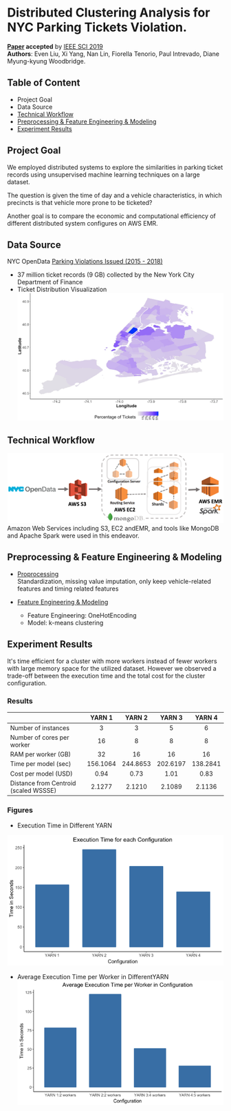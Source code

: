 # Distributed Clustering Analysis for NYC Parking Tickets Violation. 

**[Paper](PaperDraft.pdf) accepted** by [IEEE SCI 2019](http://www.smart-world.org/2019/sci/)       
**Authors**: Even Liu, Xi Yang, Nan Lin, Fiorella Tenorio, Paul Intrevado, Diane Myung-kyung Woodbridge.  

## Table of Content
- Project Goal
- Data Source
- [Technical Workflow](#Workflow)
- [Preprocessing & Feature Engineering & Modeling](#Preprocessing)
- [Experiment Results](#Experiment-Results)

## Project Goal
We employed distributed systems to explore the similarities in parking ticket records using unsupervised  machine  learning  techniques  on  a  large  dataset.    
   
The question is given the time of day and a vehicle characteristics, in which precincts is that vehicle more prone to be ticketed?    
   
Another goal is to compare the economic and computational efficiency of different distributed system configures on AWS EMR.   

## Data Source
NYC OpenData [Parking Violations Issued (2015 - 2018)](https://data.cityofnewyork.us/City-Government/Parking-Violations-Issued-Fiscal-Year-2015/c284-tqph)         
- 37 million ticket records (9 GB) collected by the New York City Department of Finance    
- Ticket Distribution Visualization
![TicketsDistribution](Fig/precinct_heat_map.png)      
   
## Technical Workflow<a name="Workflow"/>          
             
![system_workflow](Fig/system_workflow.png)      
Amazon Web Services including S3, EC2 andEMR,  and  tools  like  MongoDB  and  Apache  Spark  were  used in  this  endeavor.

## Preprocessing & Feature Engineering & Modeling<a name="Preprocessing"/>

- [Proprocessing](data_cleaning.py)       
Standardization, missing value imputation, only keep vehicle-related features and timing related features  

- [Feature Engineering & Modeling](FeatureEngineering_Modeling.py)  
	- Feature Engineering: OneHotEncoding
	- Model: k-means clustering   

## Experiment Results <a name="Experiment-Results"/>
    
It's  time  efficient  for  a  cluster  with  more  workers  instead of fewer workers with large memory space for the utilized dataset. However we observed a trade-off between the execution time and  the  total  cost  for  the  cluster  configuration.     
       
### Results
       
|    |YARN 1|YARN 2|YARN 3|YARN 4|
|:---|:----:|:----:|:----:|:----:|
|Number of instances|3 |3 |5 |6 |
|Number of cores per worker|16 | 8 | 8 | 8 |
|RAM per worker (GB)| 32 | 16 | 16 | 16 |
|Time per model (sec)| 156.1064 | 244.8653 | 202.6197 | 138.2841 |
|Cost per model (USD)| 0.94 | 0.73 | 1.01 | 0.83 |
|Distance from Centroid (scaled WSSSE) | 2.1277 | 2.1210 | 2.1089 | 2.1136 |
          
### Figures   
     
- Execution Time in Different YARN         
      
![ExecutionTime](Fig/ExecutionTime.png)
      
- Average  Execution  Time  per  Worker  in  DifferentYARN   
![AvgExecutionTime](Fig/ExecutionTimeperWorker.png)       
        
